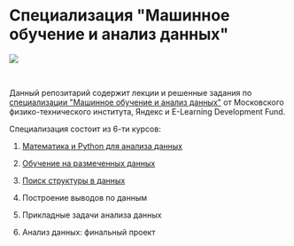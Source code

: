 # Специализация "Машинное обучение и анализ данных"
<p>
  <a href="https://www.coursera.org/specializations/machine-learning-data-analysis">
    <img src="https://d3njjcbhbojbot.cloudfront.net/api/utilities/v1/imageproxy/https://d15cw65ipctsrr.cloudfront.net/db/abe010b0bd11e5bda4c35792983a0c/2-05.jpg?auto=format%2Ccompress&dpr=1">
  </a>
</p>
<br>

Данный репозитарий содержит лекции и решенные задания по [cпециализации "Машинное обучение и анализ данных"](https://www.coursera.org/specializations/machine-learning-data-analysis)
от Московского физико-технического института, Яндекс и E-Learning Development Fund.

Специализация состоит из 6-ти курсов:

1. [Математика и Python для анализа данных](https://github.com/alexeykorevin/CourseraML/tree/master/course_01_mathematics_and_python)

2. [Обучение на размеченных данных](https://github.com/alexeykorevin/CourseraML/tree/master/course_02_supervised_learning)

3. [Поиск структуры в данных](https://github.com/alexeykorevin/CourseraML/tree/master/course_03_unsupervised_learning)

4. Построение выводов по данным
5. Прикладные задачи анализа данных
6. Анализ данных: финальный проект
